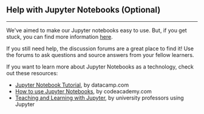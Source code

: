 ## Help with Jupyter Notebooks (Optional)

<hr>

We've aimed to make our Jupyter notebooks easy to use. But, if you get stuck, you can find more information [here](https://learner.coursera.help/hc/en-us/articles/360004995312-Solve-problems-with-Jupyter-Notebooks).

If you still need help, the discussion forums are a great place to find it! Use the forums to ask questions and source answers from your fellow learners.

If you want to learn more about Jupyter Notebooks as a technology, check out these resources:

* [Jupyter Notebook Tutorial](https://www.datacamp.com/community/tutorials/tutorial-jupyter-notebook), by datacamp.com
* [How to use Jupyter Notebooks](https://www.codecademy.com/articles/how-to-use-jupyter-notebooks), by codeacademy.com
* [Teaching and Learning with Jupyter](https://jupyter4edu.github.io/jupyter-edu-book/), by university professors using Jupyter